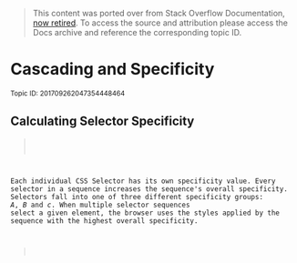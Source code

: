 > This content was ported over from Stack Overflow Documentation, [now retired](https://meta.stackoverflow.com/q/356294/1064325). To access the source and attribution please access the Docs archive and reference the corresponding topic ID.

# Cascading and Specificity
<sub>Topic ID: 201709262047354448464<sub>

## Calculating Selector Specificity

> <code>
Each individual CSS Selector has its own specificity value. Every selector in a sequence increases the sequence's overall specificity. Selectors fall into one of three different specificity groups: *A*, *B* and *c*. When multiple selector sequences select a given element, the browser uses the styles applied by the sequence with the highest overall specificity.
> </code>
